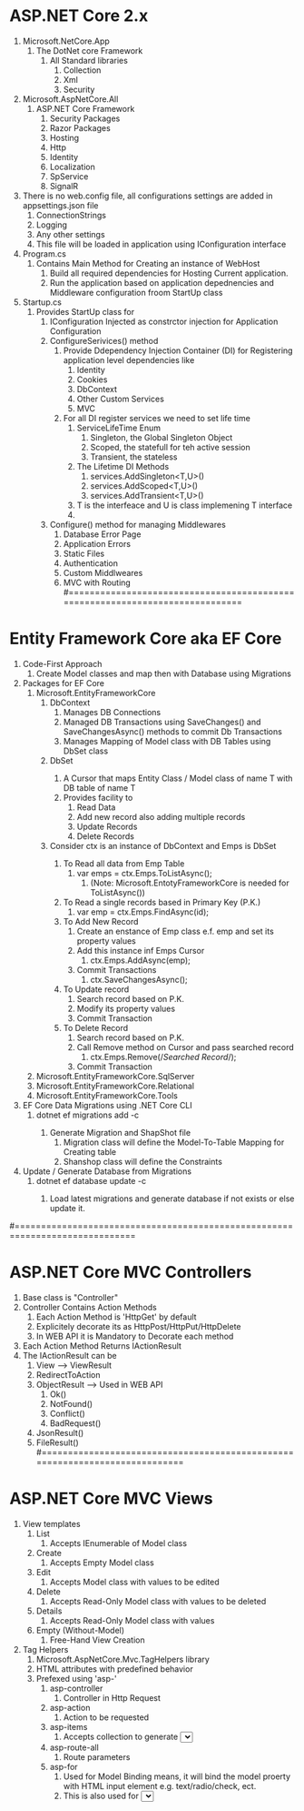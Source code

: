 # ASP.NET Core 2.x
1. Microsoft.NetCore.App
   1. The DotNet core Framework
      1. All Standard libraries
         1. Collection
         2. Xml
         3. Security
2. Microsoft.AspNetCore.All
   1. ASP.NET Core Framework
      1. Security Packages
      2. Razor Packages
      3. Hosting
      4. Http
      5. Identity
      6. Localization
      7. SpService
      8. SignalR
3. There is no web.config file, all configurations settings are added in appsettings.json file
   1. ConnectionStrings
   2. Logging
   3. Any other settings
   4. This file will be loaded in application using IConfiguration interface 
4. Program.cs
   1. Contains Main Method for Creating an instance of WebHost
      1. Build all required dependencies for Hosting Current application.
      2. Run the application based on application depednencies and Middleware configuration froom StartUp class
5. Startup.cs
   1. Provides StartUp class for
      1. IConfiguration Injected as constrctor injection for Application Configuration
      2. ConfigureSerivices() method
         1. Provide Ddependency Injection Container (DI) for Registering application level dependencies like
            1. Identity
            2. Cookies
            3. DbContext
            4. Other Custom Services
            5. MVC
         2. For all DI register services we need to set life time
            1. ServiceLifeTime Enum
               1. Singleton, the Global Singleton Object 
               2. Scoped, the statefull for teh active session
               3. Transient, the stateless
            2. The Lifetime DI Methods
               1. services.AddSingleton<T,U>()
               2. services.AddScoped<T,U>()
               3. services.AddTransient<T,U>()
            3. T is the interfeace and U is class implemening T interface
            4. 
      3. Configure() method for managing Middlewares
         1. Database Error Page
         2. Application Errors
         3. Static Files
         4. Authentication
         5. Custom Middlweares
         6. MVC with Routing     
#=============================================================================
# Entity Framework Core aka EF Core
1. Code-First Approach
   1. Create Model classes and map then with Database using Migrations
2. Packages for EF Core
   1. Microsoft.EntityFrameworkCore
      1. DbContext
         1. Manages DB Connections
         2. Managed DB Transactions using SaveChanges() and SaveChangesAsync() methods to commit Db Transactions
         3. Manages Mapping of Model class with DB Tables using DbSet<T> class
      2. DbSet<T>
         1. A Cursor that maps Entity Class / Model class of name T with DB table of name T
         2. Provides facility to
            1. Read Data
            2. Add new record also adding multiple records
            3. Update Records
            4. Delete Records
      3. Consider ctx is an instance of DbContext and Emps is DbSet<Emp>
         1. To Read all data from Emp Table
            1. var emps = ctx.Emps.ToListAsync(); 
               1. (Note: Microsoft.EntotyFrameworkCore is needed for ToListAsync())
         2. To Read a single records based in Primary Key (P.K.)
            1. var emp = ctx.Emps.FindAsync(id);
         3. To Add New Record
            1. Create an enstance of Emp class e.f. emp and set its property values
            2. Add this instance inf Emps Cursor
               1. ctx.Emps.AddAsync(emp);
            3. Commit Transactions
               1. ctx.SaveChangesAsync();
         4. To Update record
            1. Search record based on P.K.
            2. Modify its property values
            3. Commit Transaction
         5. To Delete Record
            1. Search record based on P.K.
            2. Call Remove method on Cursor and pass searched record
               1. ctx.Emps.Remove(/*Searched Record*/);
            3. Commit Transaction
   2. Microsoft.EntityFrameworkCore.SqlServer
   3. Microsoft.EntityFrameworkCore.Relational
   4. Microsoft.EntityFrameworkCore.Tools
3. EF Core Data Migrations using .NET Core CLI
   1. dotnet ef migrations add <MIGRATION-NAME> -c <Full-Qualify-Path-Of-DbContext-Class>
      1. Generate Migration and ShapShot file
         1. Migration class will define the Model-To-Table Mapping for Creating table
         2. Shanshop class will define the Constraints
4. Update / Generate Database from Migrations
   1. dotnet ef database update  -c <Full-Qualify-Path-Of-DbContext-Class>
      1. Load latest migrations and generate database if not exists or else update it.

#=============================================================================

# ASP.NET Core MVC Controllers

1. Base class is "Controller"
2. Controller Contains Action Methods
   1. Each Action Method is 'HttpGet' by default
   2. Explicitely decorate its as HttpPost/HttpPut/HttpDelete
   3. In WEB API it is Mandatory to Decorate each method
3. Each Action Method Returns IActionResult
4. The IActionResult can be
   1. View --> ViewResult
   2. RedirectToAction
   3. ObjectResult --> Used in WEB API
      1. Ok()
      2. NotFound()
      3. Conflict()
      4. BadRequest()
   4. JsonResult()
   5. FileResult()
#============================================================================
# ASP.NET Core MVC Views
1. View templates
   1. List  
      1. Accepts IEnumerable of Model class
   2. Create
      1. Accepts Empty Model class
   3. Edit
      1. Accepts Model class with values to be edited
   4. Delete
      1. Accepts Read-Only Model class with values to be deleted
   5. Details
      1. Accepts Read-Only Model class with values
   6. Empty (Without-Model)
      1. Free-Hand View Creation
2. Tag Helpers
   1. Microsoft.AspNetCore.Mvc.TagHelpers library
   2. HTML attributes with predefined behavior
   3. Prefexed using 'asp-'
      1. asp-controller
         1. Controller in Http Request
      2. asp-action
         1. Action to be requested
      3. asp-items
         1. Accepts collection to generate <select> with <option>
      4. asp-route-all
         1. Route parameters
      5. asp-for
         1. Used for Model Binding means, it will bind the model proerty with HTML input element e.g. text/radio/check, ect.
         2. This is also used for <select> element 